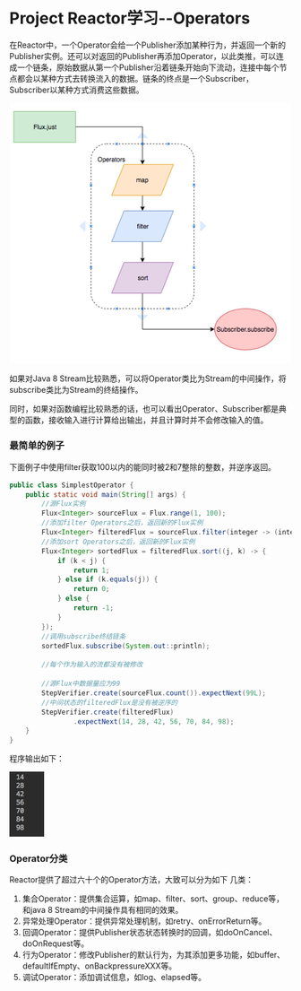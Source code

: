 # Project Reactor学习--Operators

在Reactor中，一个Operator会给一个Publisher添加某种行为，并返回一个新的Publisher实例。还可以对返回的Publisher再添加Operator，以此类推，可以连成一个链条，原始数据从第一个Publisher沿着链条开始向下流动，连接中每个节点都会以某种方式去转换流入的数据。链条的终点是一个Subscriber，Subscriber以某种方式消费这些数据。

![](/assets/ops.png)

如果对Java 8 Stream比较熟悉，可以将Operator类比为Stream的中间操作，将subscribe类比为Stream的终结操作。

同时，如果对函数编程比较熟悉的话，也可以看出Operator、Subscriber都是典型的函数，接收输入进行计算给出输出，并且计算时并不会修改输入的值。

### 

### 最简单的例子

下面例子中使用filter获取100以内的能同时被2和7整除的整数，并逆序返回。

```java
public class SimplestOperator {
    public static void main(String[] args) {
        //源Flux实例
        Flux<Integer> sourceFlux = Flux.range(1, 100);
        //添加filter Operators之后，返回新的Flux实例
        Flux<Integer> filteredFlux = sourceFlux.filter(integer -> (integer % 2 == 0 && integer % 7 == 0));
        //添加sort Operators之后，返回新的Flux实例
        Flux<Integer> sortedFlux = filteredFlux.sort((j, k) -> {
            if (k < j) {
                return 1;
            } else if (k.equals(j)) {
                return 0;
            } else {
                return -1;
            }
        });
        //调用subscribe终结链条
        sortedFlux.subscribe(System.out::println);

        //每个作为输入的流都没有被修改

        //源Flux中数据量应为99
        StepVerifier.create(sourceFlux.count()).expectNext(99L);
        //中间状态的filteredFlux是没有被逆序的
        StepVerifier.create(filteredFlux)
                .expectNext(14, 28, 42, 56, 70, 84, 98);
    }
}
```

程序输出如下：

![](/assets/SimplestOperator.png)

### Operator分类

Reactor提供了超过六十个的Operator方法，大致可以分为如下 几类：

1. 集合Operator：提供集合运算，如map、filter、sort、group、reduce等，和java 8 Stream的中间操作具有相同的效果。
2. 异常处理Operator：提供异常处理机制，如retry、onErrorReturn等。
3. 回调Operator：提供Publisher状态状态转换时的回调，如doOnCancel、doOnRequest等。
4. 行为Operator：修改Publisher的默认行为，为其添加更多功能，如buffer、defaultIfEmpty、onBackpressureXXX等。
5. 调试Operator：添加调试信息，如log、elapsed等。



